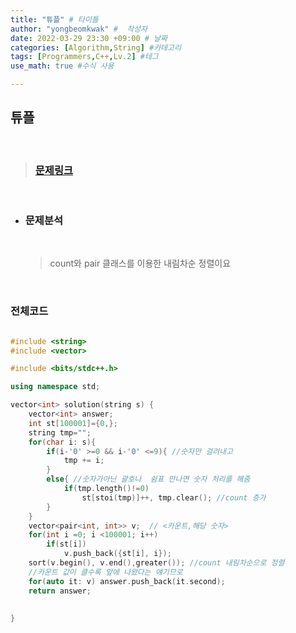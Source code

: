 ```yaml
---
title: "튜플" # 타이틀 
author: "yongbeomkwak" #  작성자 
date: 2022-03-29 23:30 +09:00 # 날짜  
categories: [Algorithm,String] #카데고리 
tags: [Programmers,C++,Lv.2] #테그 
use_math: true #수식 사용

---
```


## 튜플

<br>

> ### [문제링크](https://programmers.co.kr/learn/courses/30/lessons/64065?language=cpp)

<br>

-  ### 문제분석 
    <br>
    
    >  count와 pair 클래스를 이용한 내림차순 정렬이요
    



<br>

### 전체코드

~~~ c++

#include <string>
#include <vector>

#include <bits/stdc++.h>

using namespace std;

vector<int> solution(string s) {
    vector<int> answer;
    int st[100001]={0,};
    string tmp="";
    for(char i: s){
        if(i-'0' >=0 && i-'0' <=9){ //숫자만 걸려내고 
            tmp += i;
        }
        else{ //숫자가아닌 괄호나  쉼표 만나면 숫자 처리를 해줌 
            if(tmp.length()!=0) 
                st[stoi(tmp)]++, tmp.clear(); //count 증가
        }
    }
    vector<pair<int, int>> v;  // <카운트,해당 숫자>
    for(int i =0; i <100001; i++)
        if(st[i])
            v.push_back({st[i], i});
    sort(v.begin(), v.end(),greater()); //count 내림차순으로 정렬 
    //카운트 값이 클수록 앞에 나왔다는 얘기므로
    for(auto it: v) answer.push_back(it.second);
    return answer;
    
   
}

~~~
